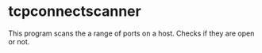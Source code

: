 # tcpconnectscanner
This program scans the a range of ports on a host. Checks if they are open or not.
